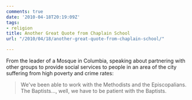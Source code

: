 ```yaml
---
comments: true
date: '2010-04-18T20:19:09Z'
tags:
- religion
title: Another Great Quote from Chaplain School
url: "/2010/04/18/another-great-quote-from-chaplain-school/"

---
```

<p>From the leader of a Mosque in Columbia, speaking about partnering with other groups to provide social services to people in an area of the city suffering from high poverty and crime rates:</p>

>We've been able to work with the Methodists and the Episcopalians. The Baptists&hellip;, well, we have to be patient with the Baptists.
